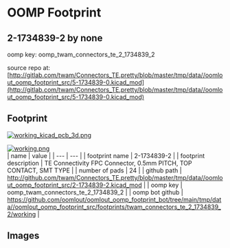 # OOMP Footprint  
## 2-1734839-2  by none  
  
oomp key: oomp_twam_connectors_te_2_1734839_2  
  
source repo at: [http://gitlab.com/twam/Connectors_TE.pretty/blob/master/tmp/data//oomlout_oomp_footprint_src/5-1734839-0.kicad_mod](http://gitlab.com/twam/Connectors_TE.pretty/blob/master/tmp/data//oomlout_oomp_footprint_src/5-1734839-0.kicad_mod)  
## Footprint  
  
[![working_kicad_pcb_3d.png](working_kicad_pcb_3d_600.png)](working_kicad_pcb_3d.png)  
  
[![working.png](working_600.png)](working.png)  
| name | value | 
| --- | --- | 
| footprint name | 2-1734839-2 | 
| footprint description | TE Connectivity FPC Connector, 0.5mm PITCH, TOP CONTACT, SMT TYPE | 
| number of pads | 24 | 
| github path | http://github.com/twam/Connectors_TE.pretty/blob/master/tmp/data//oomlout_oomp_footprint_src/2-1734839-2.kicad_mod | 
| oomp key | oomp_twam_connectors_te_2_1734839_2 | 
| oomp bot github | https://github.com/oomlout/oomlout_oomp_footprint_bot/tree/main/tmp/data//oomlout_oomp_footprint_src/footprints/twam_connectors_te_2_1734839_2/working | 
## Images  
